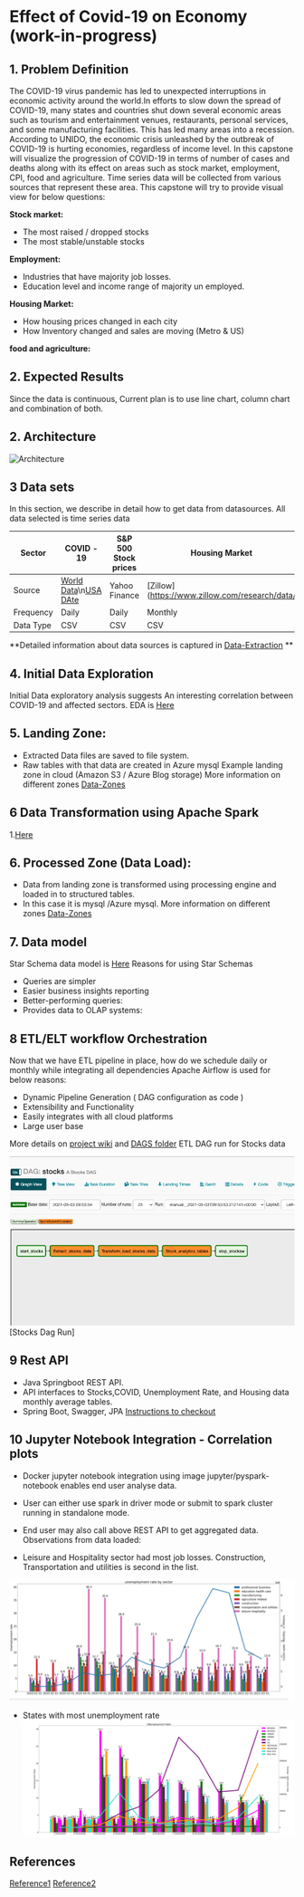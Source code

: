 
# Effect of Covid-19 on  Economy (work-in-progress)
## 1. Problem Definition
The COVID-19 virus pandemic has led to unexpected interruptions in economic activity around the world.In efforts to slow down the spread of COVID-19, many states and countries shut down several economic areas such as tourism and entertainment venues, restaurants, personal services, and some manufacturing facilities. This has led many areas into a recession. According to UNIDO, the economic crisis unleashed by the outbreak of COVID-19 is hurting economies, regardless of income level.
In this capstone will visualize the progression of COVID-19 in terms of number of cases and deaths along with its effect on areas such as stock market, employment, CPI, food and agriculture. Time series data will be collected from various  sources that represent these area.
This capstone will try to provide visual view for below questions:

**Stock market:**

- The most raised / dropped stocks
- The most stable/unstable stocks

**Employment:**

- Industries that have majority job losses.
- Education level and income range of majority un employed.

**Housing Market:**

- How housing prices changed in each city
- How Inventory changed and sales are moving (Metro & US)
 
**food and agriculture:**

## 2. Expected Results
Since the data is continuous, Current plan is to use line chart, column chart and combination of both.

## 2. Architecture
![Architecture](https://drive.google.com/file/d/1ZZolWwqhpB_uUZ0Qi2G0prDDpBRM5U4a/view?usp=sharing)

## 3 Data sets
In this section, we describe in detail how to get data from datasources.
All data selected is time series data

|Sector|  COVID - 19   | S&P 500 Stock prices        |  Housing Market| Unemployment Rate|
| ------------- | ------------- |---------|--------|----------------|  
|Source| [World Data](https://covid19.who.int/)\n[USA DAte](https://data.cdc.gov)| Yahoo Finance  |[Zillow](https://www.zillow.com/research/data/|[Unemployment](https://www.bls.gov/webapps/legacy/cpsatab14.htm|
| Frequency| Daily |Daily|Monthly|Monthly|
|Data Type|CSV|CSV|CSV|Table/Json|
**Detailed information about data sources is captured in [Data-Extraction](https://github.com/Swapnay/capstone/wiki/Data-Extraction) **

## 4. Initial Data Exploration
Initial Data exploratory analysis suggests An interesting correlation between COVID-19 and affected sectors.
 EDA is [Here](https://github.com/Swapnay/capstone/blob/master/eda/Covid_Economy_impact.ipynb)
## 5. Landing Zone:
 - Extracted Data files are saved to file system.
 - Raw tables with that data are created in Azure mysql
 Example landing zone in cloud (Amazon S3 / Azure Blog storage)
More information on different zones [Data-Zones](https://github.com/Swapnay/capstone/wiki/Data-Model) 
## 6 Data Transformation using Apache Spark
1.[Here](https://github.com/Swapnay/capstone/tree/master/toazureblob)
## 6. Processed Zone (Data Load):
- Data from landing zone is transformed using processing engine and loaded in to structured tables.
- In this case it is mysql /Azure mysql.
More information on different zones [Data-Zones](https://github.com/Swapnay/capstone/wiki/Data-Model) 

## 7. Data model 
Star Schema data model is [Here](https://github.com/Swapnay/capstone/tree/master/data_model/erd)
Reasons for using Star Schemas
 - Queries are simpler
 - Easier business insights reporting
 - Better-performing queries: 
 - Provides data to OLAP systems: 
 
## 8 ETL/ELT workflow Orchestration 
Now that we have ETL pipeline in place, how do we  schedule daily or monthly while integrating all dependencies
Apache Airflow is used for below reasons: 
- Dynamic Pipeline Generation ( DAG configuration as code )
- Extensibility and Functionality
- Easily integrates with all cloud platforms 
- Large user base

More details on [project wiki](https://github.com/Swapnay/capstone/wiki/ETL-ELT-Workflow-Orchestration) 
and [DAGS folder](https://github.com/Swapnay/capstone/tree/master/dags)
ETL DAG run for Stocks data

![Example-Dag-Run](https://github.com/Swapnay/capstone/blob/master/docs/dag-exec/Stocks.png)
[Stocks Dag Run]

## 9 Rest API 

 * Java Springboot REST API.
 * API interfaces to Stocks,COVID, Unemployment Rate, and Housing data monthly average tables.
 * Spring Boot, Swagger, JPA
 [Instructions to checkout](https://github.com/Swapnay/capstone/blob/master/rest-API/Readme.md)

## 10 Jupyter Notebook Integration - Correlation plots 
* Docker jupyter notebook integration using image jupyter/pyspark-notebook enables end user analyse data.
* User can either use spark in driver mode or submit  to spark cluster running in standalone mode.
* End user may also call above REST API to get aggregated data.
Observations from data loaded:

* Leisure and Hospitality sector had most job losses. Construction, Transportation and utilities is second in the list.

![Sector](https://github.com/Swapnay/capstone/blob/master/docs/images/sector.png)

* States with most unemployment rate
![State](https://github.com/Swapnay/capstone/blob/master/docs/images/Unemployment-covid.png)



## References
[Reference1](https://www.uaex.edu/life-skills-wellness/health/covid19/COVID-Economic_Impacts_in_Arkansas.aspx)
[Reference2](https://www.xplenty.com/blog/snowflake-schemas-vs-star-schemas-what-are-they-and-how-are-they-different/#:~:text=Benefits%20of%20Star%20Schemas&text=Better%2Dperforming%20queries%3A%20By%20removing,schemas%20to%20build%20OLAP%20cubes.)

